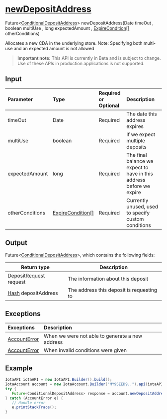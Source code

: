 
# [newDepositAddress](https://github.com/iotaledger/iota-java/blob/master/jota/src/main/java/org/iota/jota/account/Account.java#L72)
 Future<[ConditionalDepositAddress](https://github.com/iotaledger/iota-java/blob/master/jota/src/main/java/org/iota/jota/account/deposits/ConditionalDepositAddress.java)> newDepositAddress(Date timeOut , boolean multiUse , long expectedAmount , [ExpireCondition[]](https://github.com/iotaledger/iota-java/blob/master/jota/src/main/java/org/iota/jota/account/condition/ExpireCondition.java) otherConditions)

Allocates a new CDA in the underlying store. Note: Specifying both multi-use and an expected amount is not allowed
> **Important note:** This API is currently in Beta and is subject to change. Use of these APIs in production applications is not supported.

## Input
| Parameter       | Type | Required or Optional | Description |
|:---------------|:--------|:--------| :--------|
| timeOut | Date | Required | The date this address expires |
| multiUse | boolean | Required | If we expect multiple deposits |
| expectedAmount | long | Required | The final balance we expect to have in this address before we expire |
| otherConditions | [ExpireCondition[]](https://github.com/iotaledger/iota-java/blob/master/jota/src/main/java/org/iota/jota/account/condition/ExpireCondition.java) | Required | Currently unused, used to specify custom conditions |
    
## Output
Future<[ConditionalDepositAddress](https://github.com/iotaledger/iota-java/blob/master/jota/src/main/java/org/iota/jota/account/deposits/ConditionalDepositAddress.java)>, which contains the following fields:

| Return type | Description |
|--|--|
| [DepositRequest](https://github.com/iotaledger/iota-java/blob/master/jota/src/main/java/org/iota/jota/account/deposits/DepositRequest.java) request | The information about this deposit |
| [Hash](https://github.com/iotaledger/iota-java/blob/master/jota/src/main/java/org/iota/jota/types/Hash.java) depositAddress | The address this deposit is requesting to |

## Exceptions
| Exceptions     | Description |
|:---------------|:--------|
| [AccountError](https://github.com/iotaledger/iota-java/blob/master/jota/src/main/java/org/iota/jota/account/errors/AccountError.java) | When we were not able to generate a new address |
| [AccountError](https://github.com/iotaledger/iota-java/blob/master/jota/src/main/java/org/iota/jota/account/errors/AccountError.java) | When invalid conditions were given |


 ## Example
 
 ```Java
 IotaAPI iotaAPI = new IotaAPI.Builder().build();
IotaAccount account = new IotaAccount.Builder("MY9SEED9..").api(iotaAPI).build()
try { 
    Future<ConditionalDepositAddress> response = account.newDepositAddress(timeout, true, 491, new ExpireCondition[]{null, null});
} catch (AccountError e) { 
    // Handle error
    e.printStackTrace(); 
}
 ```
